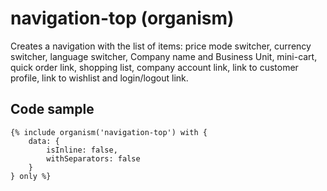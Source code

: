 # navigation-top (organism)

Creates a navigation with the list of items: price mode switcher, currency switcher, language switcher, Company name and Business Unit, mini-cart, quick order link, shopping list, company account link, link to customer profile, link to wishlist and login/logout link.

## Code sample

```
{% include organism('navigation-top') with {
    data: {
        isInline: false,
        withSeparators: false
    }
} only %}
```
